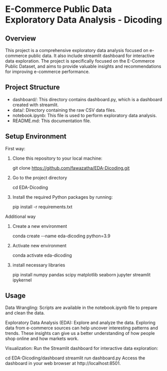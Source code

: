 # E-Commerce Public Data Exploratory Data Analysis - Dicoding

## Overview
This project is a comprehensive exploratory data analysis focused on e-commerce public data. It also include streamlit dashboard for interactive data exploration. The project is specifically focused on the E-Commerce Public Dataset, and aims to provide valuable insights and recommendations for improving e-commerce performance.

## Project Structure
- dashboard/: This directory contains dashboard.py, which is a dashboard created with streamlit.
- data/: Directory containing the raw CSV data files.
- notebook.ipynb: This file is used to perform exploratory data analysis.
- README.md: This documentation file.

## Setup Environment
First way:
1. Clone this repository to your local machine:
   
   git clone https://github.com/fawazatha/EDA-Dicoding.git

2. Go to the project directory
   
   cd EDA-Dicoding

3. Install the required Python packages by running:
   
   pip install -r requirements.txt

Additional way
1. Create a new environment
   
   conda create --name eda-dicoding python=3.9
   
2. Activate new environment
   
   conda activate eda-dicoding

3. install necessary libraries
   
   pip install numpy pandas scipy matplotlib seaborn jupyter streamlit ipykernel

## Usage
Data Wrangling: Scripts are available in the notebook.ipynb file to prepare and clean the data.

Exploratory Data Analysis (EDA): Explore and analyze the data. 
Exploring data from e-commerce sources can help uncover interesting patterns and trends. These insights can give us a better understanding of how people shop online and how markets work.

Visualization: Run the Streamlit dashboard for interactive data exploration:

cd EDA-Dicoding/dashboard
streamlit run dashboard.py
Access the dashboard in your web browser at http://localhost:8501.
